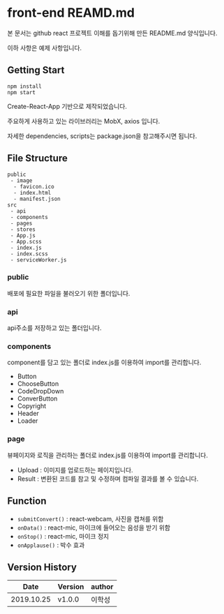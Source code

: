# front-end REAMD.md
본 문서는 github react 프로젝트 이해를 돕기위해 만든 README.md 양식입니다. 

이하 사항은 예제 사항입니다.

## Getting Start
```
npm install
npm start
```
Create-React-App 기반으로 제작되었습니다.

주요하게 사용하고 있는 라이브러리는 MobX, axios 입니다.

자세한 dependencies, scripts는 package.json을 참고해주시면 됩니다.
## File Structure
```
public
 - image
  - favicon.ico
  - index.html
  - manifest.json
src
 - api
 - components
 - pages
 - stores
 - App.js
 - App.scss
 - index.js
 - index.scss
 - serviceWorker.js
```
### public
배포에 필요한 파일을 불러오기 위한 폴더입니다.
### api
api주소를 저장하고 있는 폴더입니다.
### components
component를 담고 있는 폴더로 index.js를 이용하여 import를 관리합니다.
- Button
- ChooseButton
- CodeDropDown
- ConverButton
- Copyright
- Header
- Loader
### page
뷰페이지와 로직을 관리하는 폴더로 index.js를 이용하여 import를 관리합니다. 
- Upload : 이미지를 업로드하는 페이지입니다.
- Result : 변환된 코드를 참고 및 수정하며 컴파일 결과를 볼 수 있습니다.
## Function
- `submitConvert()` : react-webcam, 사진을 캡쳐를 위함
- `onData()` : react-mic, 마이크에 들어오는 음성을 받기 위함
- `onStop()` : react-mic, 마이크 정지
- `onApplause()` : 박수 효과

## Version History
| Date  | Version | author |
| ------------- | ------------- | ------------- |
| 2019.10.25   | v1.0.0 | 이학성 |
